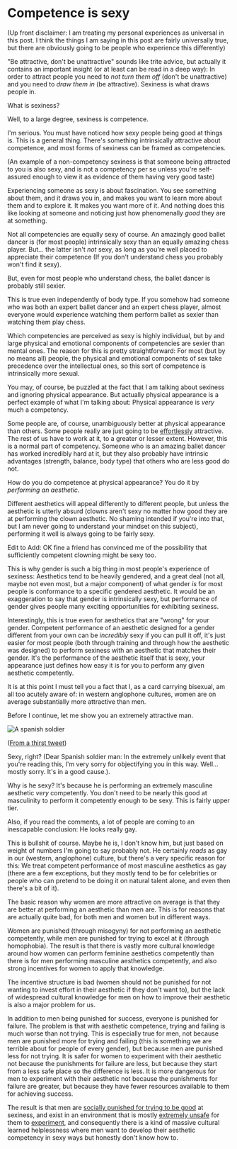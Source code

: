# Competence is sexy

(Up front disclaimer: I am treating my personal experiences as universal in this post. I think the things I am saying in this post are fairly universally true, but there are obviously going to be people who experience this differently)

"Be attractive, don't be unattractive" sounds like trite advice, but actually it contains an important insight (or at least can be read in a deep way): In order to attract people you need to *not turn them off* (don't be unattractive) and you need to *draw them in* (be attractive).
Sexiness is what draws people in.

What is sexiness?

Well, to a large degree, sexiness is competence.

I'm serious.
You must have noticed how sexy people being good at things is.
This is a general thing. There's something intrinsically attractive about competence, and most forms of sexiness can be framed as competencies.

(An example of a non-competency sexiness is that someone being attracted to you is also sexy, and is not a competency per se unless you're self-assured enough to view it as evidence of them having very good taste)

Experiencing someone as sexy is about fascination. You see something about them, and it draws you in, and makes you want to learn more about them and to explore it. It makes you want more of it. And nothing does this like looking at someone and noticing just how phenomenally *good* they are at something.

Not all competencies are equally sexy of course. An amazingly good ballet dancer is (for most people) intrinsically sexy than an equally amazing chess player. But... the latter isn't *not* sexy, as long as you're well placed to appreciate their competence (If you don't understand chess you probably won't find it sexy).

But, even for most people who understand chess, the ballet dancer is probably still sexier.

This is true even independently of body type. If you somehow had someone who was both an expert ballet dancer and an expert chess player, almost everyone would experience watching them perform ballet as sexier than watching them play chess.

Which competencies are perceived as sexy is highly individual, but by and large physical and emotional components of competencies are sexier than mental ones. The reason for this is pretty straightforward: For most (but by no means all) people, the physical and emotional components of sex take precedence over the intellectual ones, so this sort of competence is intrinsically more sexual.

You may, of course, be puzzled at the fact that I am talking about sexiness and ignoring physical appearance.
But actually physical appearance is a perfect example of what I'm talking about:
Physical appearance is *very* much a competency.

Some people are, of course, unambiguously better at physical appearance than others. Some people really are just going to be [effortlessly](https://www.fvathynevgl.com/effortlessness/) attractive. The rest of us have to work at it, to a greater or lesser extent.
However, this is a normal part of competency. Someone who is an amazing ballet dancer has worked incredibly hard at it, but they also probably have intrinsic advantages (strength, balance, body type) that others who are less good do not.

How do you do competence at physical appearance? You do it by *performing an aesthetic*.

Different aesthetics will appeal differently to different people, but unless the aesthetic is utterly absurd (clowns aren't sexy no matter how good they are at performing the clown aesthetic. No shaming intended if you're into that, but I am never going to understand your mindset on this subject), performing it well is always going to be fairly sexy.

Edit to Add: OK fine a friend has convinced me of the possibility that sufficiently competent clowning might be sexy too.

This is why gender is such a big thing in most people's experience of sexiness: Aesthetics tend to be heavily gendered, and a great deal (not all, maybe not even most, but a major component) of what gender *is* for most people is conformance to a specific gendered aesthetic.
It would be an exaggeration to say that gender is intrinsically sexy, but performance of gender gives people many exciting opportunities for exhibiting sexiness.

Interestingly, this is true even for aesthetics that are "wrong" for your gender. Competent performance of an aesthetic designed for a gender different from your own can be *incredibly* sexy if you can pull it off, it's just easier for most people (both through training and through how the aesthetic was designed) to perform sexiness with an aesthetic that matches their gender. It's the performance of the aesthetic itself that is sexy, your appearance just defines how easy it is for you to perform any given aesthetic competently.

It is at this point I must tell you a fact that I, as a card carrying bisexual, am all too acutely aware of:
in western anglophone cultures, women are on average substantially more attractive than men.

Before I continue, let me show you an extremely attractive man.

![A spanish soldier](/images/spanish-soldier-2.jpg)

([From a thirst tweet](https://twitter.com/JillFilipovic/status/1241857598778900481))

Sexy, right? (Dear Spanish soldier man: In the extremely unlikely event that you're reading this, I'm very sorry for objectifying you in this way. Well... mostly sorry. It's in a good cause.).

Why is he sexy? It's because he is performing an extremely masculine aesthetic *very* competently.
You don't need to be nearly this good at masculinity to perform it competently enough to be sexy. This is fairly upper tier.

Also, if you read the comments, a lot of people are coming to an inescapable conclusion: He looks really gay.

This is bullshit of course. Maybe he is, I don't know him, but just based on weight of numbers I'm going to say probably not. He certainly *reads* as gay in our (western, anglophone) culture, but there's a very specific reason for this: We treat competent performance of most masculine aesthetics as gay (there are a few exceptions, but they mostly tend to be for celebrities or people who can pretend to be doing it on natural talent alone, and even then there's a bit of it).

The basic reason why women are more attractive on average is that they are better at performing an aesthetic than men are. This is for reasons that are actually quite bad, for both men and women but in different ways.

Women are punished (through misogyny) for not performing an aesthetic competently, while men are punished for trying to excel at it (through homophobia). The result is that there is vastly more cultural knowledge around how women can perform feminine aesthetics competently than there is for men performing masculine aesthetics competently, and also strong incentives for women to apply that knowledge.

The incentive structure is bad (women should not be punished for not wanting to invest effort in their aesthetic if they don't want to), but the lack of widespread cultural knowledge for men on how to improve their aesthetic is also a major problem for us.

In addition to men being punished for success, everyone is punished for failure. The problem is that with aesthetic competence, trying and failing is much worse than not trying. This is especially true for men, not because men are punished more for trying and failing (this is something we are terrible about for people of every gender), but because men are punished less for not trying. It is safer for women to experiment with their aesthetic not because the punishments for failure are less, but because they start from a less safe place so the difference is less. It is more dangerous for men to experiment with their aesthetic not because the punishments for failure are greater, but because they have fewer resources available to them for achieving success.

The result is that men are [socially punished for trying to be good](https://notebook.drmaciver.com/posts/2020-02-29-10:30.html) at sexiness, and exist in an environment that is mostly [extremely unsafe](https://notebook.drmaciver.com/posts/2020-03-18-11:24.html) for them to [experiment](https://notebook.drmaciver.com/posts/2020-02-26-16:07.html), and consequently there is a kind of massive cultural learned helplessness where men want to develop their aesthetic competency in sexy ways but honestly don't know how to.
